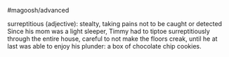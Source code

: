 #magoosh/advanced

surreptitious (adjective): stealty, taking pains not to be caught or detected 
Since his mom was a light sleeper, Timmy had to tiptoe surreptitiously through the entire house, careful 
to not make the floors creak, until he at last was able to enjoy his plunder: a box of chocolate chip 
cookies. 
